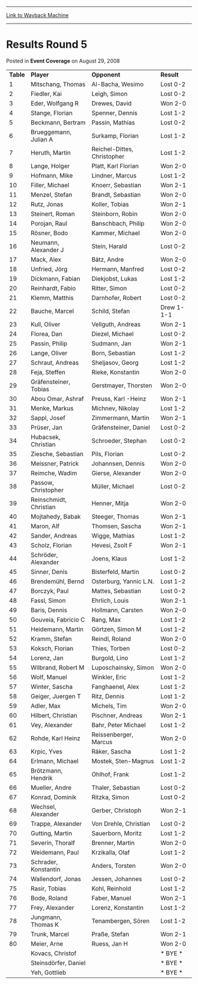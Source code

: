 
---
[Link to Wayback Machine](https://web.archive.org/web/20220126055554/https://magic.wizards.com/en/articles/archive/event-coverage/results-round-5-2008-08-29)

[_metadata_:description]:- "Table Player Opponent Result 1 Mitschang, Thomas Al-Bacha, Wesimo Lost 0-2 2 Fiedler, Kai Leigh, Simon Lost 0-2 3 Eder, Wolfgang R Drewes, David Won 2-0 4 Stange, Florian Spenner, Dennis Lost 1-2 5 Beckmann, Bertram Passin, Mathias Lost 0-2 6 Brueggemann, Julian A Surkamp, Florian Lost 1-2 7 Heruth, Martin Reichel-Dittes, Christopher Lost 1-2 8 Lange, Holger Platt, Karl"
[_metadata_:generator]:- "Drupal 7 (http://drupal.org)"
[_metadata_:node]:- "436466"
[_metadata_:publish_date]:- "2008-08-29"
[_metadata_:source]:- "div-main-content"
[_metadata_:title]:- "Results Round 5"
[_metadata_:wayback_capture_timestamp]:- "2022-01-26 05:55:54"
[_metadata_:wayback_raw_url]:- "https://web.archive.org/web/20220126055554id_/https://magic.wizards.com/en/articles/archive/event-coverage/results-round-5-2008-08-29"
[_metadata_:wayback_url]:- "https://magic.wizards.com/en/articles/archive/event-coverage/results-round-5-2008-08-29"
---


Results Round 5
===============



 Posted in **Event Coverage**
 on August 29, 2008 












|  |  |  |  |
| --- | --- | --- | --- |
| **Table** | **Player** | **Opponent** | **Result** |
| 1 | Mitschang, Thomas | Al-Bacha, Wesimo | Lost 0-2 |
| 2 | Fiedler, Kai | Leigh, Simon | Lost 0-2 |
| 3 | Eder, Wolfgang R | Drewes, David | Won 2-0 |
| 4 | Stange, Florian | Spenner, Dennis | Lost 1-2 |
| 5 | Beckmann, Bertram | Passin, Mathias | Lost 0-2 |
| 6 | Brueggemann, Julian A | Surkamp, Florian | Lost 1-2 |
| 7 | Heruth, Martin | Reichel-Dittes, Christopher | Lost 1-2 |
| 8 | Lange, Holger | Platt, Karl Florian | Won 2-0 |
| 9 | Hofmann, Mike | Lindner, Marcus | Lost 1-2 |
| 10 | Filler, Michael | Knoerr, Sebastian | Won 2-1 |
| 11 | Menzel, Stefan | Brandt, Sebastian | Won 2-0 |
| 12 | Rutz, Jonas | Koller, Tobias | Won 2-1 |
| 13 | Steinert, Roman | Steinborn, Robin | Won 2-0 |
| 14 | Porojan, Raul | Banschbach, Philip | Won 2-0 |
| 15 | Rösner, Bodo | Kammer, Michael | Won 2-0 |
| 16 | Neumann, Alexander J | Stein, Harald | Lost 0-2 |
| 17 | Mack, Alex | Bätz, Andre | Won 2-0 |
| 18 | Unfried, Jörg | Hermann, Manfred | Lost 0-2 |
| 19 | Dickmann, Fabian | Diekjobst, Lukas | Lost 1-2 |
| 20 | Reinhardt, Fabio | Ritter, Simon | Lost 0-2 |
| 21 | Klemm, Matthis | Darnhofer, Robert | Lost 0-2 |
| 22 | Bauche, Marcel | Schild, Stefan | Drew 1-1-1 |
| 23 | Kull, Oliver | Vellguth, Andreas | Won 2-1 |
| 24 | Florea, Dan | Diezel, Michael | Lost 0-2 |
| 25 | Passin, Philip | Sudmann, Jan | Won 2-1 |
| 26 | Lange, Oliver | Born, Sebastian | Lost 1-2 |
| 27 | Schraut, Andreas | Sheljasov, Georg | Lost 1-2 |
| 28 | Feja, Steffen | Rieke, Konstantin | Won 2-0 |
| 29 | Gräfensteiner, Tobias | Gerstmayer, Thorsten | Won 2-0 |
| 30 | Abou Omar, Ashraf | Preuss, Karl -Heinz | Won 2-1 |
| 31 | Menke, Markus | Michnev, Nikolay | Lost 1-2 |
| 32 | Sappl, Josef | Zimmermann, Martin | Won 2-1 |
| 33 | Prüser, Jan | Gräfensteiner, Daniel | Lost 0-2 |
| 34 | Hubacsek, Christian | Schroeder, Stephan | Lost 0-2 |
| 35 | Ziesche, Sebastian | Pils, Florian | Lost 0-2 |
| 36 | Meissner, Patrick | Johannsen, Dennis | Won 2-0 |
| 37 | Reimche, Wadim | Gierse, Alexander | Won 2-0 |
| 38 | Passow, Christopher | Müller, Michael | Lost 0-2 |
| 39 | Reinschmidt, Christian | Henner, Mitja | Won 2-0 |
| 40 | Mojtahedy, Babak | Steeger, Thomas | Won 2-1 |
| 41 | Maron, Alf | Thomsen, Sascha | Won 2-1 |
| 42 | Sander, Andreas | Wigge, Mathias | Lost 1-2 |
| 43 | Scholz, Florian | Hevesi, Zsolt F | Won 2-1 |
| 44 | Schröder, Alexander | Joens, Klaus | Lost 1-2 |
| 45 | Sinner, Denis | Bisterfeld, Martin | Lost 0-2 |
| 46 | Brendemühl, Bernd | Osterburg, Yannic L.N. | Lost 1-2 |
| 47 | Borczyk, Paul | Mattes, Sebastian | Lost 0-2 |
| 48 | Fassl, Simon | Ehrlich, Louis | Won 2-1 |
| 49 | Baris, Dennis | Hollmann, Carsten | Won 2-0 |
| 50 | Gouveia, Fabricio C | Rang, Max | Lost 1-2 |
| 51 | Heidemann, Martin | Görtzen, Simon M | Lost 1-2 |
| 52 | Kramm, Stefan | Reindl, Roland | Won 2-0 |
| 53 | Koksch, Florian | Thies, Torben | Lost 0-2 |
| 54 | Lorenz, Jan | Burgold, Lino | Lost 1-2 |
| 55 | Wilbrand, Robert M | Luposchainsky, Simon | Won 2-0 |
| 56 | Wolf, Manuel | Winkler, Eric | Lost 1-2 |
| 57 | Winter, Sascha | Fanghaenel, Alex | Lost 1-2 |
| 58 | Geiger, Juergen T | Ritz, Dennis | Lost 1-2 |
| 59 | Adler, Max | Michels, Tim | Won 2-0 |
| 60 | Hilbert, Christian | Pischner, Andreas | Won 2-1 |
| 61 | Vey, Alexander | Bahr, Peter Michael | Lost 1-2 |
| 62 | Rohde, Karl Heinz | Reissenberger, Marcus | Won 2-0 |
| 63 | Krpic, Yves | Räker, Sascha | Lost 1-2 |
| 64 | Erlmann, Michael | Mostek, Sten-Magnus | Lost 1-2 |
| 65 | Brötzmann, Hendrik | Ohlhof, Frank | Lost 1-2 |
| 66 | Mueller, Andre | Thaler, Sebastian | Lost 0-2 |
| 67 | Konrad, Dominik | Ritzka, Simon | Lost 0-2 |
| 68 | Wechsel, Alexander | Gerber, Christoph | Won 2-1 |
| 69 | Trappe, Alexander | Von Drehle, Christian | Lost 0-2 |
| 70 | Gutting, Martin | Sauerborn, Moritz | Lost 1-2 |
| 71 | Severin, Thoralf | Brenner, Martin | Won 2-0 |
| 72 | Weidemann, Paul | Krzikalla, Olaf | Lost 1-2 |
| 73 | Schrader, Konstantin | Anders, Torsten | Won 2-0 |
| 74 | Wallendorf, Jonas | Jessen, Johannes | Lost 0-2 |
| 75 | Rasir, Tobias | Kohl, Reinhold | Lost 1-2 |
| 76 | Bode, Roland | Faber, Manuel | Won 2-1 |
| 77 | Frey, Alexander | Lorenz, Konstantin | Lost 1-2 |
| 78 | Jungmann, Thomas K | Tenambergen, Sören | Lost 1-2 |
| 79 | Trunk, Marcel | Praße, Stefan | Won 2-1 |
| 80 | Meier, Arne | Ruess, Jan H | Won 2-0 |
|  | Kovacs, Christof |  | \* BYE \* |
|  | Steinsdörfer, Daniel |  | \* BYE \* |
|  | Yeh, Gottlieb |  | \* BYE \* |







